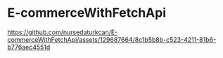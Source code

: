 # E-commerceWithFetchApi


https://github.com/nursedaturkcan/E-commerceWithFetchApi/assets/129687664/8c1b5b8b-c523-4211-81b6-b776aec4551d

